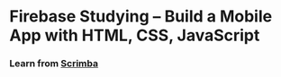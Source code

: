 # Firebase Studying – Build a Mobile App with HTML, CSS, JavaScript

### Learn from **[Scrimba](https://scrimba.com/learn/firebase/aside-firebase-realtime-database-co16349e3ae599d8bd46303ae)**
